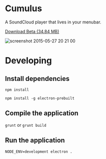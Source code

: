 # Cumulus
A SoundCloud player that lives in your menubar.

[Download Beta (34.84 MB)](https://www.dropbox.com/s/w5lo9fqsb4hwipr/Cumulus.zip?dl=0)

![screenshot 2015-05-27 20 21 00](https://cloud.githubusercontent.com/assets/868844/7845299/5810af32-04b6-11e5-8465-45c611a418b7.png)

# Developing

## Install dependencies
`npm install`

`npm install -g electron-prebuilt`

## Compile the application
`grunt` or `grunt build`

## Run the application
`NODE_ENV=development electron .`
